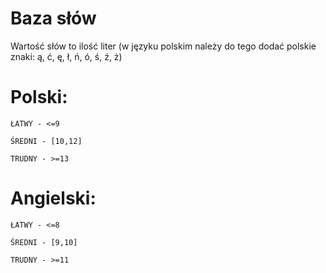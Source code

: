 # Baza słów

Wartość słów to ilość liter (w języku polskim należy do tego dodać polskie znaki: ą, ć, ę, ł, ń, ó, ś, ź, ż)

# Polski:
	
	ŁATWY - <=9
	
	ŚREDNI - [10,12]
	
	TRUDNY - >=13

# Angielski:

	ŁATWY - <=8
	
	ŚREDNI - [9,10]
	
	TRUDNY - >=11
